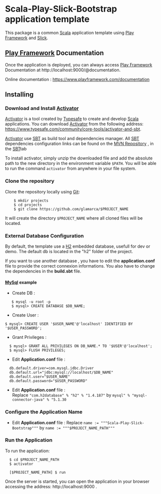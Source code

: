 # Scala-Play-Slick-Bootstrap application template

This package is a common [Scala](http://www.scala-lang.org/) application template using [Play Framework](https://www.playframework.com/) and [Slick](http://slick.typesafe.com/).

## [Play Framework](https://www.playframework.com/) Documentation
Once the application is deployed, you can always access [Play Framework](https://www.playframework.com/) Documentation at http://localhost:9000/@documentation.

Online documentation : https://www.playframework.com/documentation

## Installing

### Download and Install [Activator](https://www.typesafe.com/community/core-tools/activator-and-sbt)

[Activator](https://www.typesafe.com/community/core-tools/activator-and-sbt) is a tool created by [Typesafe](https://www.typesafe.com) to create and develop [Scala](http://www.scala-lang.org/) applications. You can download [Activator](https://www.typesafe.com/community/core-tools/activator-and-sbt) from the following address: https://www.typesafe.com/community/core-tools/activator-and-sbt.

[Activator](https://www.typesafe.com/community/core-tools/activator-and-sbt) use [SBT](http://www.scala-sbt.org/) as build tool and dependencies manager. All [SBT](http://www.scala-sbt.org/) dependencies configuration links can be found on the [MVN Repository](http://mvnrepository.com/) , in the [SBT](http://www.scala-sbt.org/)tab

To install activator, simply unzip the downloaded file and add the absolute path to the new directory in the environment variable `$PATH`. You will be able to run the command `activator` from anywhere in your file system.

### Clone the repository

Clone the repository locally using [Git](http://git-scm.com/downloads):

```
    $ mkdir projects
    $ cd projects
    $ git clone https://github.com/glamarca/$PROJECT_NAME
```

It will create the directory `$PROJECT_NAME` where all cloned files will be located.

### External Database Configuration

By default, the template use a [H2](http://www.h2database.com) embedded database, usefull for dev or demo.
The default db is located in the "h2" folder of the project.

If you want to use another database , you have to edit the **application.conf** file to provide the correct connexion informations.
You also have to change the dependencies in the **build.sbt** file.

#### [MySql](http://www.mysql.com) example

* Create DB :
```
   $ mysql -u root -p
   $ mysql> CREATE DATABASE $DB_NAME;
```
* Create User :
```
$ mysql> CREATE USER '$USER_NAME'@'localhost' IDENTIFIED BY '$USER_PASSWORD';
```
* Grant Privileges :
```
  $ mysql> GRANT ALL PRIVILEGES ON DB_NAME.* TO '$USER'@'localhost';
  $ mysql> FLUSH PRIVILEGES;
```
* Edit **Application.conf** file :
```
  db.default.driver=com.mysql.jdbc.Driver
  db.default.url="jdbc:mysql://localhost/$DB_NAME"
  db.default.user="$USER_NAME"
  db.default.password="$USER_PASSWORD"
```
* Edit **Application.conf** file :  
  Replace `"com.h2database" % "h2" % "1.4.187"` by `mysql" % "mysql-connector-java" % "5.1.30`

### Configure the Application Name

* Edit **Application.conf** file :
  Replace `name := """Scala-Play-Slick-Bootstrap"""` by `name := """$PROJECT_NAME_PATH"""`

### Run the Application

  To run the application:
```
  $ cd $PROJECT_NAME_PATH
  $ activator

  [$PROJECT_NAME_PATH] $ run
```

Once the server is started, you can open the application in your browser accessing the address: http://localhost:9000 .
